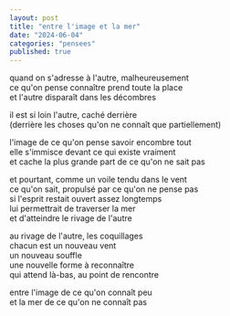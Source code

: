 ```yaml
---
layout: post
title: "entre l'image et la mer"
date: "2024-06-04"
categories: "pensees"
published: true
---
```



quand on s'adresse à l'autre, malheureusement  
ce qu'on pense connaître prend toute la place  
et l'autre disparaît dans les décombres  

il est si loin l'autre, caché derrière  
(derrière les choses qu'on ne connaît que partiellement)  

l'image de ce qu'on pense savoir encombre tout  
elle s'immisce devant ce qui existe vraiment  
et cache la plus grande part de ce qu'on ne sait pas  

et pourtant, comme un voile tendu dans le vent  
ce qu'on sait, propulsé par ce qu'on ne pense pas  
si l'esprit restait ouvert assez longtemps  
lui permettrait de traverser la mer  
et d'atteindre le rivage de l'autre  

au rivage de l'autre, les coquillages  
chacun est un nouveau vent  
un nouveau souffle  
une nouvelle forme à reconnaître  
qui attend là-bas, au point de rencontre  

entre l'image de ce qu'on connaît peu  
et la mer de ce qu'on ne connaît pas  
